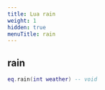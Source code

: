 ```yaml
---
title: Lua rain
weight: 1
hidden: true
menuTitle: rain
---
```

## rain
```lua
eq.rain(int weather) -- void
```